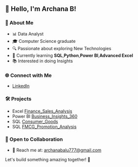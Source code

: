 
## 👋 Hello, I'm Archana B!

### 🚀 About Me
- 📊 Data Analyst
- 🎓 Computer Science graduate
- 🔍 Passionate about exploring New Technologies
- 🌱 Currently learning **SQL**,**Python**,**Power BI**,**Advanced Excel**
- 📚 Interested in doing Insights

### 🌐 Connect with Me
- [LinkedIn](https://www.linkedin.com/in/archana-balasubramanian-094439291/)

### 🛠️ Projects
- Excel [Finance_Sales_Analysis](https://www.linkedin.com/posts/archana-balasubramanian-094439291_financesalesanalysis-activity-7151179343027683328-7G9Q?utm_source=share&utm_medium=member_desktop)
- Power BI  [Business_Insights_360](https://www.linkedin.com/posts/archana-balasubramanian-094439291_bi360dashboard-activity-7152892423407325184-q80B?utm_source=share&utm_medium=member_desktop)
- SQL [Consumer_Goods](https://www.linkedin.com/posts/archana-balasubramanian-094439291_codebasicsresumeprojectchallenge-sqlproject-activity-7157074742246604800-XhDu?utm_source=share&utm_medium=member_desktop)
- SQL [FMCG_Promotion_Analysis](https://www.linkedin.com/posts/archana-balasubramanian-094439291_atliqmart-codebasicsresumeprojectchallenge9-activity-7164168797589811200-O3Wv?utm_source=share&utm_medium=member_desktop)

### 🤝 Open to Collaboration
- 📧 Reach me at: archanabalu777@gmail.com

Let's build something amazing together! 🚀


